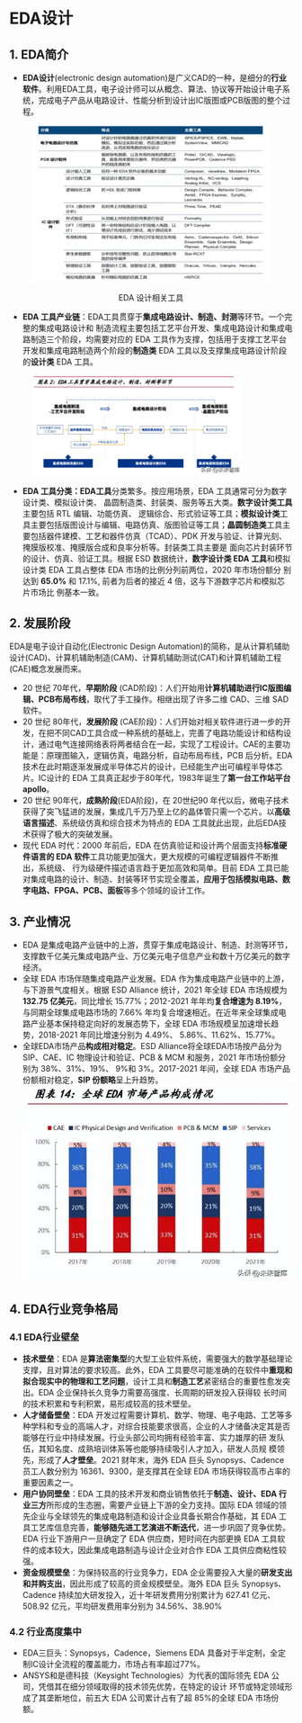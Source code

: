 # EDA设计

## 1. EDA简介

* **EDA设计**(electronic design automation)是广义CAD的一种，是细分的**行业软件**。利用EDA工具，电子设计师可以从概念、算法、协议等开始设计电子系统，完成电子产品从电路设计、性能分析到设计出IC版图或PCB版图的整个过程。

<div align="center">

<figure><img src="../../.gitbook/assets/image (2).png" alt="" width="563"><figcaption><p>EDA 设计相关工具</p></figcaption></figure>

</div>

* **EDA 工具产业链**：EDA工具贯穿于**集成电路设计、制造、封测**等环节。一个完整的集成电路设计和 制造流程主要包括工艺平台开发、集成电路设计和集成电路制造三个阶段，均需要对应的 EDA 工具作为支撑，包括用于支撑工艺平台开发和集成电路制造两个阶段的**制造类** EDA 工具以及支撑集成电路设计阶段的**设计类** EDA 工具。

<div data-full-width="false">

<figure><img src="../../.gitbook/assets/image (1) (1).png" alt="" width="375"><figcaption></figcaption></figure>

</div>

* **EDA 工具分类：EDA工具**分类繁多。按应用场景，EDA 工具通常可分为数字设计类、模拟设计类、 晶圆制造类、封装类、服务等五大类。**数字设计类工具**主要包括 RTL 编辑、功能仿真、 逻辑综合、形式验证等工具；**模拟设计类**工具主要包括版图设计与编辑、电路仿真、版图验证等工具；**晶圆制造类**工具主要包括器件建模、工艺和器件仿真（TCAD）、PDK 开发与验证、计算光刻、掩膜版校准、掩膜版合成和良率分析等。封装类工具主要是 面向芯片封装环节的设计、仿真、验证工具。根据 ESD 数据统计，**数字设计类 EDA 工具**和模拟设计类 EDA 工具占整体 EDA 市场的比例分列前两位，2020 年市场份额分 别达到 **65.0%** 和 17.1%, 前者为后者的接近 4 倍，这与下游数字芯片和模拟芯片市场比 例基本一致。

## 2. 发展阶段

EDA是电子设计自动化(Electronic Design Automation)的简称，是从计算机辅助设计(CAD)、计算机辅助制造(CAM)、计算机辅助测试(CAT)和计算机辅助工程(CAE)概念发展而来。

* 20 世纪 70年代，**早期阶段** (CAD阶段)：人们开始用**计算机辅助进行IC版图编辑、PCB布局布线**，取代了手工操作。相继出现了许多二维 CAD、三维 SAD 软件。
* 20 世纪 80年代，**发展阶段** (CAE阶段)：人们开始对相关软件进行进一步的开发，在把不同CAD工具合成一种系统的基础上，完善了电路功能设计和结构设计，通过电气连接网络表将两者结合在一起，实现了工程设计。CAE的主要功能是：原理图输入，逻辑仿真，电路分析，自动布局布线，PCB 后分析。EDA 技术在此时期逐渐发展成半导体芯片的设计，已经能生产出可编程半导体芯片。IC设计的 EDA 工具真正起步于80年代，1983年诞生了**第一台工作站平台 apollo**。
* 20 世纪 90年代，**成熟阶段**(EDA阶段)，在 20世纪90 年代以后，微电子技术获得了突飞猛进的发展，集成几千万乃至上亿的晶体管只需一个芯片。以**高级语言描述**、系统级仿真和综合技术为特点的 EDA 工具就此出现，此后EDA技术获得了极大的突破发展。
* 现代 EDA 时代：2000 年前后，EDA 在仿真验证和设计两个层面支持**标准硬件语言的 EDA 软件**工具功能更加强大，更大规模的可编程逻辑器件不断推出，系统级、 行为级硬件描述语言趋于更加高效和简单。目前 EDA 工具已能对集成电路的设计、制造、封装等环节实现全覆盖，**应用于包括模拟电路、数字电路、FPGA、PCB、面板**等多个领域的设计工作。

## 3. 产业情况

* EDA 是集成电路产业链中的上游，贯穿于集成电路设计、制造、封测等环节，支撑数千亿美元集成电路产业、万亿美元电子信息产业和数十万亿美元的数字经济。
* 全球 EDA 市场伴随集成电路产业发展。EDA 作为集成电路产业链中的上游，与下游景气度相关。根据 ESD Alliance 统计，2021 年全球 EDA 市场规模为 **132.75 亿美元**，同比增长 15.77%；2012-2021 年年均**复合增速为 8.19%**，与同期全球集成电路市场的 7.66% 年均复合增速相近。在近年来全球集成电路产业基本保持稳定向好的发展态势下，全球 EDA 市场规模呈加速增长趋势，2018-2021 年同比增速分别为 4.49%、 5.86%、11.62%、15.77%。
* 全球EDA市场产品**构成相对稳定**。ESD Alliance将全球EDA市场按产品分为SIP、CAE、IC 物理设计和验证、PCB & MCM 和服务，2021 年市场份额分别为 38%、31%、19%、 9%和 3%。2017-2021 年间，全球 EDA 市场产品份额相对稳定，**SIP 份额略**呈上升趋势。<img src="../../.gitbook/assets/image (2) (1).png" alt="" data-size="original">

## 4. EDA行业竞争格局

### 4.1 EDA行业壁垒

* **技术壁垒**：EDA 是**算法密集型**的大型工业软件系统，需要强大的数学基础理论支撑，且对算法的要求较高。此外，EDA 工具要尽可能准确的在软件中**重现和拟合现实中的物理和工艺问题**，设计工具和**制造工艺**紧密结合的重要性愈发突出。EDA 企业保持长久竞争力需要高强度、长周期的研发投入获得较 长时间的技术积累和专利积累，易形成较高的技术壁垒。
* **人才储备壁垒**：EDA 开发过程需要计算机、数学、物理、电子电路、工艺等多种学科和专业的高端人才，对综合技能要求很高，企业的人才储备决定其是否能够在行业中持续发展。行业头部公司均拥有经验丰富、实力雄厚的研 发队伍，其知名度、成熟培训体系等也能够持续吸引人才加入，研发人员规 模领先，形成了**人才壁垒**。2021 财年末，海外 EDA 巨头 Synopsys、Cadence 员工人数分别为 16361、9300，是支撑其在全球 EDA 市场获得较高市占率的重要因素之一。
* **用户协同壁垒**：EDA 工具的技术开发和商业销售依托于**制造、设计、EDA 行业三方**所形成的生态圈，需要产业链上下游的全力支持。国际 EDA 领域的领先企业与全球领先的集成电路制造和设计企业具备长期合作基础，其 EDA 工具工艺库信息完善，**能够随先进工艺演进不断迭代**，进一步巩固了竞争优势。 EDA 行业下游用户一旦确定了 EDA 供应商，短时间在内部更换 EDA 工具软件的成本较大，因此集成电路制造与设计企业对合作 EDA 工具供应商粘性较强。
* **资金规模壁垒**：为保持较高的行业竞争力，EDA 企业需要投入大量的**研发支出和并购支出**，因此形成了较高的资金规模壁垒。海外 EDA 巨头 Synopsys、 Cadence 持续加大研发投入，近十年研发费用分别累计为 627.41 亿元、508.92 亿元，平均研发费用率分别为 34.56%、38.90%

### 4.2 行业高度集中

* EDA三巨头：Synopsys，Cadence，Siemens EDA 具备对于半定制，全定制IC设计全流程的覆盖能力，市场占有率超过77%。
* ANSYS和是德科技（Keysight Technologies）为代表的国际领先 EDA 公司，凭借其在细分领域取得的技术领先优势，在特定的设计 环节或特定领域形成了其垄断地位，前五大 EDA 公司累计占有了超 85%的全球 EDA 市场份额。

